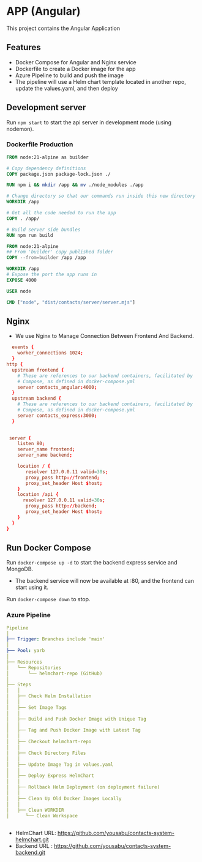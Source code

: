 
# APP (Angular) 

This project contains the Angular Application

## Features

- Docker Compose for Angular and Nginx service
- Dockerfile to create a Docker image for the app
- Azure Pipeline to build and push the image
- The pipeline will use a Helm chart template located in another repo, update the values.yaml, and then deploy


## Development server

Run `npm start` to start the api server in development mode (using nodemon).

### Dockerfile Production

```dockerfile
FROM node:21-alpine as builder

# Copy dependency definitions
COPY package.json package-lock.json ./

RUN npm i && mkdir /app && mv ./node_modules ./app

# Change directory so that our commands run inside this new directory
WORKDIR /app

# Get all the code needed to run the app
COPY . /app/

# Build server side bundles
RUN npm run build

FROM node:21-alpine
## From 'builder' copy published folder
COPY --from=builder /app /app

WORKDIR /app
# Expose the port the app runs in
EXPOSE 4000

USER node

CMD ["node", "dist/contacts/server/server.mjs"]

```
## Nginx
- We use Nginx to Manage Connection Between Frontend And Backend.
```nginx.conf
  events {
    worker_connections 1024;
  }
http {
  upstream frontend {
    # These are references to our backend containers, facilitated by
    # Compose, as defined in docker-compose.yml
    server contacts_angular:4000;
  } 
  upstream backend {
    # These are references to our backend containers, facilitated by
    # Compose, as defined in docker-compose.yml
    server contacts_express:3000;
  }
  

 server {
    listen 80;
    server_name frontend;
    server_name backend;

    location / {
       resolver 127.0.0.11 valid=30s;
       proxy_pass http://frontend;
       proxy_set_header Host $host;
    }
    location /api {
      resolver 127.0.0.11 valid=30s;
       proxy_pass http://backend;
       proxy_set_header Host $host;
    }
  }
}

```
## Run Docker Compose

Run `docker-compose up -d` to start the backend express service and MongoDB.
- The backend service will now be available at <Public Server IP>:80, and the frontend can start using it.

Run `docker-compose down` to stop.

### Azure Pipeline

``` azure-pipelines.yml
Pipeline
│
├── Trigger: Branches include 'main'
│
├── Pool: yarb
│
├── Resources
│   └── Repositories
│       └── helmchart-repo (GitHub)
│
├── Steps
│   │
│   ├── Check Helm Installation
│   │
│   ├── Set Image Tags
│   │
│   ├── Build and Push Docker Image with Unique Tag
│   │
│   ├── Tag and Push Docker Image with Latest Tag
│   │
│   ├── Checkout helmchart-repo
│   │
│   ├── Check Directory Files
│   │
│   ├── Update Image Tag in values.yaml
│   │
│   ├── Deploy Express HelmChart
│   │
│   ├── Rollback Helm Deployment (on deployment failure)
│   │
│   ├── Clean Up Old Docker Images Locally
│   │
│   ├── Clean WORKDIR
│      └── Clean Workspace 
   
```

* HelmChart URL: https://github.com/yousabu/contacts-system-helmchart.git
* Backend URL  : https://github.com/yousabu/contacts-system-backend.git

